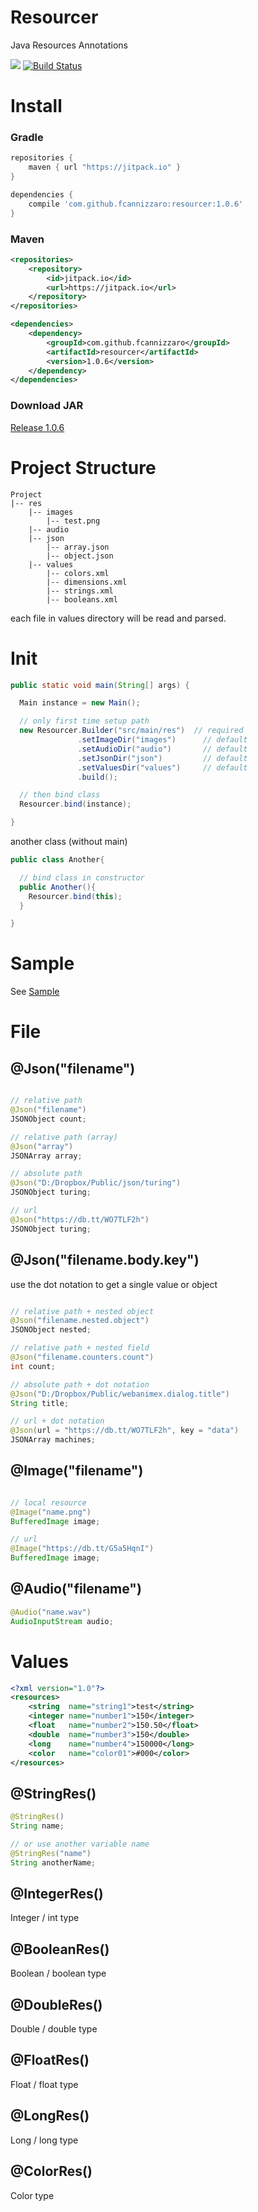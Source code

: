 # Resourcer
Java Resources Annotations

[![](https://jitpack.io/v/fcannizzaro/resourcer.svg)](https://jitpack.io/#fcannizzaro/resourcer)
[![Build Status](https://travis-ci.org/fcannizzaro/resourcer.svg)](https://travis-ci.org/fcannizzaro/resourcer)

# Install

### Gradle
```gradle
repositories {
    maven { url "https://jitpack.io" }
}

dependencies {
    compile 'com.github.fcannizzaro:resourcer:1.0.6'
}
```

### Maven
```xml
<repositories>
    <repository>
        <id>jitpack.io</id>
        <url>https://jitpack.io</url>
    </repository>
</repositories>

<dependencies>
    <dependency>
        <groupId>com.github.fcannizzaro</groupId>
        <artifactId>resourcer</artifactId>
        <version>1.0.6</version>
    </dependency>
</dependencies>
```

###  Download JAR
[Release 1.0.6](https://github.com/fcannizzaro/resourcer/releases/tag/1.0.6)

# Project Structure
```
Project
|-- res
    |-- images
        |-- test.png
    |-- audio
    |-- json
        |-- array.json
        |-- object.json
    |-- values
        |-- colors.xml
        |-- dimensions.xml
        |-- strings.xml
        |-- booleans.xml
```

each file in values directory will be read and parsed.

# Init
```java
public static void main(String[] args) {

  Main instance = new Main();

  // only first time setup path
  new Resourcer.Builder("src/main/res")  // required
               .setImageDir("images")      // default
               .setAudioDir("audio")       // default
               .setJsonDir("json")         // default
               .setValuesDir("values")     // default
               .build();

  // then bind class
  Resourcer.bind(instance);

}
```
another class (without main)

```java
public class Another{

  // bind class in constructor
  public Another(){
    Resourcer.bind(this);
  }

}
```

# Sample
See [Sample](https://github.com/FrancisCan/Resourcer/tree/master/Sample)

# File

## @Json("filename")
```java

// relative path
@Json("filename")
JSONObject count;

// relative path (array)
@Json("array")
JSONArray array;

// absolute path
@Json("D:/Dropbox/Public/json/turing")
JSONObject turing;

// url
@Json("https://db.tt/WO7TLF2h")
JSONObject turing;
```

## @Json("filename.body.key")
use the dot notation to get a single value or object
```java

// relative path + nested object
@Json("filename.nested.object")
JSONObject nested;

// relative path + nested field
@Json("filename.counters.count")
int count;

// absolute path + dot notation
@Json("D:/Dropbox/Public/webanimex.dialog.title")
String title;

// url + dot notation
@Json(url = "https://db.tt/WO7TLF2h", key = "data")
JSONArray machines;
```

## @Image("filename")
```java

// local resource
@Image("name.png")
BufferedImage image;

// url
@Image("https://db.tt/G5a5HqnI")
BufferedImage image;
```

## @Audio("filename")
```java
@Audio("name.wav")
AudioInputStream audio;
```

# Values

```xml
<?xml version="1.0"?>
<resources>
    <string  name="string1">test</string>
    <integer name="number1">150</integer>
    <float   name="number2">150.50</float>
    <double  name="number3">150</double>
    <long    name="number4">150000</long>
    <color   name="color01">#000</color>
</resources>
```

## @StringRes()
```java
@StringRes()
String name;

// or use another variable name
@StringRes("name")
String anotherName;
```
## @IntegerRes()
Integer / int type

## @BooleanRes()
Boolean / boolean type

## @DoubleRes()
Double / double type

## @FloatRes()
Float / float type

## @LongRes()
Long / long type

## @ColorRes()
Color type
